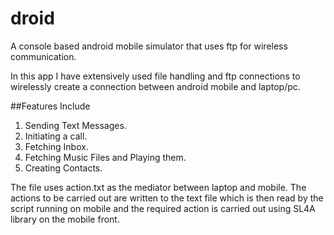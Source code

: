 # droid
A console based android mobile simulator that uses ftp for wireless communication.

In this app I have extensively used file handling and ftp connections to wirelessly create a connection between android mobile and laptop/pc.

##Features Include
1. Sending Text Messages.
2. Initiating a call.
3. Fetching Inbox.
4. Fetching Music Files and Playing them.
5. Creating Contacts.

The file uses action.txt as the mediator between laptop and mobile. The actions to be carried out are written to the text file which is then read by the script running on mobile and the required action is carried out using SL4A library on the mobile front.


